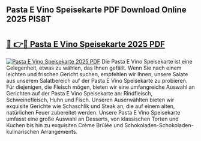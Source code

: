 ## Pasta E Vino Speisekarte PDF Download Online 2025 PIS8T

# <h2><a href="http://gc8zql.nevu.top/?p=Pasta+E+Vino+Speisekarte">🔗 👉🔴 Pasta E Vino Speisekarte 2025 PDF</a></h2>

[![Pasta E Vino Speisekarte 2025 PDF](https://i.imgur.com/dBaPXMq.png)](http://gc8zql.nevu.top/?p=Pasta+E+Vino+Speisekarte)
Die Pasta E Vino Speisekarte ist eine Gelegenheit, etwas zu wählen, das Ihnen gefällt. Wenn Sie nach einem leichten und frischen Gericht suchen, empfehlen wir Ihnen, unsere Salate aus unserem Salatbereich auf der Pasta E Vino Speisekarte zu probieren. Für diejenigen, die Fleisch mögen, bieten wir eine umfangreiche Auswahl an Gerichten auf der Pasta E Vino Speisekarte an: Rindfleisch, Schweinefleisch, Huhn und Fisch. Unseren Auserwählten bieten wir exquisite Gerichte wie Schaschlik und Steak an, die auf einem alten, natürlichen Feuer zubereitet werden. Unsere Pasta E Vino Speisekarte umfasst eine große Auswahl an Desserts, von klassischen Torten und Kuchen bis hin zu exquisiten Crème Brûlée und Schokoladen-Schokoladen-kulinarischen Arrangements.
